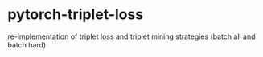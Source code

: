 # pytorch-triplet-loss
re-implementation of triplet loss and triplet mining strategies (batch all and batch hard) 

